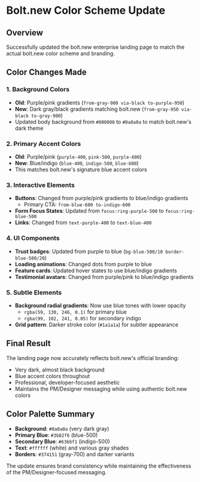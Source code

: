 # Bolt.new Color Scheme Update

## Overview
Successfully updated the bolt.new enterprise landing page to match the actual bolt.new color scheme and branding.

## Color Changes Made

### 1. **Background Colors**
- **Old**: Purple/pink gradients (`from-gray-900 via-black to-purple-950`)
- **New**: Dark gray/black gradients matching bolt.new (`from-gray-950 via-black to-gray-900`)
- Updated body background from `#000000` to `#0a0a0a` to match bolt.new's dark theme

### 2. **Primary Accent Colors**
- **Old**: Purple/pink (`purple-400`, `pink-500`, `purple-600`)
- **New**: Blue/indigo (`blue-400`, `indigo-500`, `blue-600`)
- This matches bolt.new's signature blue accent colors

### 3. **Interactive Elements**
- **Buttons**: Changed from purple/pink gradients to blue/indigo gradients
  - Primary CTA: `from-blue-600 to-indigo-600`
- **Form Focus States**: Updated from `focus:ring-purple-500` to `focus:ring-blue-500`
- **Links**: Changed from `text-purple-400` to `text-blue-400`

### 4. **UI Components**
- **Trust badges**: Updated from purple to blue (`bg-blue-500/10 border-blue-500/20`)
- **Loading animations**: Changed dots from purple to blue
- **Feature cards**: Updated hover states to use blue/indigo gradients
- **Testimonial avatars**: Changed from purple/pink to blue/indigo gradients

### 5. **Subtle Elements**
- **Background radial gradients**: Now use blue tones with lower opacity
  - `rgba(59, 130, 246, 0.1)` for primary blue
  - `rgba(99, 102, 241, 0.05)` for secondary indigo
- **Grid pattern**: Darker stroke color (`#1a1a1a`) for subtler appearance

## Final Result
The landing page now accurately reflects bolt.new's official branding:
- Very dark, almost black background
- Blue accent colors throughout
- Professional, developer-focused aesthetic
- Maintains the PM/Designer messaging while using authentic bolt.new colors

## Color Palette Summary
- **Background**: `#0a0a0a` (very dark gray)
- **Primary Blue**: `#3b82f6` (blue-500)
- **Secondary Blue**: `#6366f1` (indigo-500)
- **Text**: `#ffffff` (white) and various gray shades
- **Borders**: `#374151` (gray-700) and darker variants

The update ensures brand consistency while maintaining the effectiveness of the PM/Designer-focused messaging. 